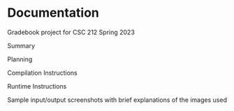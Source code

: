 # Documentation
Gradebook project for CSC 212 Spring 2023

Summary

Planning

Compilation Instructions

Runtime Instructions

Sample input/output screenshots with brief explanations of the images used
